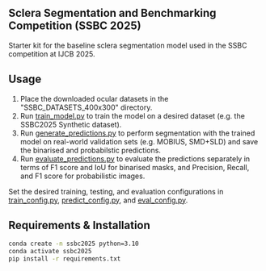 ## Sclera Segmentation and Benchmarking Competition (SSBC 2025)
Starter kit for the baseline sclera segmentation model used in the SSBC competition at IJCB 2025. 

## Usage 
1. Place the downloaded ocular datasets in the "SSBC_DATASETS_400x300" directory.  
2. Run [train_model.py](https://github.com/dariant/SSBC2025_Segmentation/blob/main/train_model.py) to train the model on a desired dataset (e.g. the SSBC2025 Synthetic dataset).
3. Run [generate_predictions.py](https://github.com/dariant/SSBC2025_Segmentation/blob/main/generate_predictions.py) to perform segmentation with the trained model on real-world validation sets (e.g. MOBIUS, SMD+SLD) and save the binarised and probabilstic predictions. 
4. Run [evaluate_predictions.py](https://github.com/dariant/SSBC2025_Segmentation/blob/main/evaluate_predictions.py) to evaluate the predictions separately in terms of F1 score and IoU for binarised masks, and Precision, Recall, and F1 score for probabilistic images. 

Set the desired training, testing, and evaluation configurations in [train_config.py](https://github.com/dariant/SSBC2025_Segmentation/blob/main/configs/train_config.py), [predict_config.py](https://github.com/dariant/SSBC2025_Segmentation/blob/main/configs/predict_config.py), and [eval_config.py](https://github.com/dariant/SSBC2025_Segmentation/blob/main/configs/eval_config.py).

## Requirements & Installation
```bash
conda create -n ssbc2025 python=3.10
conda activate ssbc2025
pip install -r requirements.txt
```
